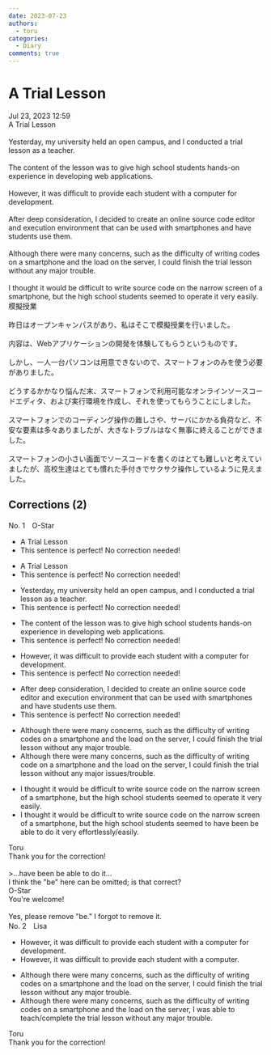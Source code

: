 ```yaml
---
date: 2023-07-23
authors:
  - toru
categories:
  - Diary
comments: true
---
```


# A Trial Lesson
<div class="date">Jul 23, 2023 12:59</div>
<div id="post"><div id="body_show_ori">
A Trial Lesson<br/><br/>Yesterday, my university held an open campus, and I conducted a trial lesson as a teacher.<br/><br/>The content of the lesson was to give high school students hands-on experience in developing web applications.<br/><br/>However, it was difficult to provide each student with a computer for development.<br/><br/>After deep consideration, I decided to create an online source code editor and execution environment that can be used with smartphones and have students use them.<br/><br/>Although there were many concerns, such as the difficulty of writing codes on a smartphone and the load on the server, I could finish the trial lesson without any major trouble.<br/><br/>I thought it would be difficult to write source code on the narrow screen of a smartphone, but the high school students seemed to operate it very easily.
</div></div>

<!-- more -->

<div id="post_ja"><div id="body_show_mo">
模擬授業<br/><br/>昨日はオープンキャンパスがあり、私はそこで模擬授業を行いました。<br/><br/>内容は、Webアプリケーションの開発を体験してもらうというものです。<br/><br/>しかし、一人一台パソコンは用意できないので、スマートフォンのみを使う必要がありました。<br/><br/>どうするかかなり悩んだ末、スマートフォンで利用可能なオンラインソースコードエディタ、および実行環境を作成し、それを使ってもらうことにしました。<br/><br/>スマートフォンでのコーディング操作の難しさや、サーバにかかる負荷など、不安な要素は多々ありましたが、大きなトラブルはなく無事に終えることができました。<br/><br/>スマートフォンの小さい画面でソースコードを書くのはとても難しいと考えていましたが、高校生達はとても慣れた手付きでサクサク操作しているように見えました。
</div></div>

## Corrections (2)
<div id="block"><div class="first_name"> No. 1　<span class="just_name">O-Star</span></div><div id="block2">
<ul class="correction_field">
<li class="incorrect">A Trial Lesson</li>
<li class="corrected perfect">This sentence is perfect! No correction needed!</li>
</ul>
<ul class="correction_field">
<li class="incorrect">A Trial Lesson</li>
<li class="corrected perfect">This sentence is perfect! No correction needed!</li>
</ul>
<ul class="correction_field">
<li class="incorrect">Yesterday, my university held an open campus, and I conducted a trial lesson as a teacher.</li>
<li class="corrected perfect">This sentence is perfect! No correction needed!</li>
</ul>
<ul class="correction_field">
<li class="incorrect">The content of the lesson was to give high school students hands-on experience in developing web applications.</li>
<li class="corrected perfect">This sentence is perfect! No correction needed!</li>
</ul>
<ul class="correction_field">
<li class="incorrect">However, it was difficult to provide each student with a computer for development.</li>
<li class="corrected perfect">This sentence is perfect! No correction needed!</li>
</ul>
<ul class="correction_field">
<li class="incorrect">After deep consideration, I decided to create an online source code editor and execution environment that can be used with smartphones and have students use them.</li>
<li class="corrected perfect">This sentence is perfect! No correction needed!</li>
</ul>
<ul class="correction_field">
<li class="incorrect">Although there were many concerns, such as the difficulty of writing codes on a smartphone and the load on the server, I could finish the trial lesson without any major trouble.</li>
<li class="corrected correct">
Although there were many concerns, such as the difficulty of writing <span class="f_bold">code </span>on a smartphone and the load on the server, I could finish the trial lesson without any major <span class="f_blue">issues/trouble</span>.
</li>
</ul>
<ul class="correction_field">
<li class="incorrect">I thought it would be difficult to write source code on the narrow screen of a smartphone, but the high school students seemed to operate it very easily.</li>
<li class="corrected correct">
I thought it would be difficult to write <span class="sline"><span class="f_red">source</span></span> code on the narrow screen of a smartphone, but the high school students seemed to <span class="f_bold">have been be able to do it</span> very <span class="f_blue">effortlessly/easily</span>.
</li>
</ul>
</div><div class="name"><span class="just_name">Toru</span><br>
Thank you for the correction!<br/><br/>&gt;...have been be able to do it...<br/>I think the "be" here can be omitted; is that correct?
</div>
<div class="name"><span class="just_name">O-Star</span><br>
You're welcome!<br/><br/>Yes, please remove "be." I forgot to remove it.
</div>
</div>
<div id="block"><div class="first_name"> No. 2　<span class="just_name">Lisa</span></div><div id="block2">
<ul class="correction_field">
<li class="incorrect">However, it was difficult to provide each student with a computer for development.</li>
<li class="corrected correct">
However, it was difficult to provide each student with a computer.
</li>
</ul>
<ul class="correction_field">
<li class="incorrect">Although there were many concerns, such as the difficulty of writing codes on a smartphone and the load on the server, I could finish the trial lesson without any major trouble.</li>
<li class="corrected correct">
Although there were many concerns, such as the difficulty of writing codes on a smartphone and the load on the server, I was able to teach/complete the trial lesson without any major trouble.
</li>
</ul>
</div><div class="name"><span class="just_name">Toru</span><br>
Thank you for the correction!
</div>
</div>
